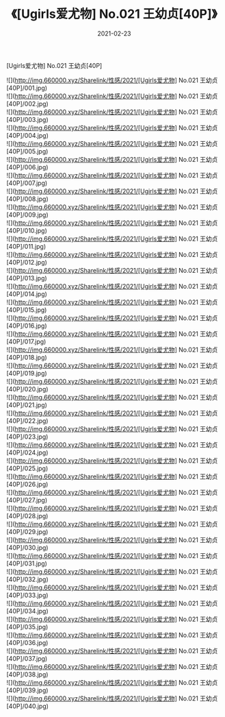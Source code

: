 ﻿---
layout: post
title:  《[Ugirls爱尤物] No.021 王幼贞[40P]》
date:   2021-02-23
img: http://img.660000.xyz/Sharelink/性感/2021/[Ugirls爱尤物] No.021 王幼贞[40P]/000.jpg
categories: [美女, 清纯, 唯美]
---

[Ugirls爱尤物] No.021 王幼贞[40P]

  ![](http://img.660000.xyz/Sharelink/性感/2021/[Ugirls爱尤物] No.021 王幼贞[40P]/001.jpg) <br> ![](http://img.660000.xyz/Sharelink/性感/2021/[Ugirls爱尤物] No.021 王幼贞[40P]/002.jpg) <br> ![](http://img.660000.xyz/Sharelink/性感/2021/[Ugirls爱尤物] No.021 王幼贞[40P]/003.jpg) <br> ![](http://img.660000.xyz/Sharelink/性感/2021/[Ugirls爱尤物] No.021 王幼贞[40P]/004.jpg) <br> ![](http://img.660000.xyz/Sharelink/性感/2021/[Ugirls爱尤物] No.021 王幼贞[40P]/005.jpg) <br> ![](http://img.660000.xyz/Sharelink/性感/2021/[Ugirls爱尤物] No.021 王幼贞[40P]/006.jpg) <br> ![](http://img.660000.xyz/Sharelink/性感/2021/[Ugirls爱尤物] No.021 王幼贞[40P]/007.jpg) <br> ![](http://img.660000.xyz/Sharelink/性感/2021/[Ugirls爱尤物] No.021 王幼贞[40P]/008.jpg) <br> ![](http://img.660000.xyz/Sharelink/性感/2021/[Ugirls爱尤物] No.021 王幼贞[40P]/009.jpg) <br> ![](http://img.660000.xyz/Sharelink/性感/2021/[Ugirls爱尤物] No.021 王幼贞[40P]/010.jpg) <br> ![](http://img.660000.xyz/Sharelink/性感/2021/[Ugirls爱尤物] No.021 王幼贞[40P]/011.jpg) <br> ![](http://img.660000.xyz/Sharelink/性感/2021/[Ugirls爱尤物] No.021 王幼贞[40P]/012.jpg) <br> ![](http://img.660000.xyz/Sharelink/性感/2021/[Ugirls爱尤物] No.021 王幼贞[40P]/013.jpg) <br> ![](http://img.660000.xyz/Sharelink/性感/2021/[Ugirls爱尤物] No.021 王幼贞[40P]/014.jpg) <br> ![](http://img.660000.xyz/Sharelink/性感/2021/[Ugirls爱尤物] No.021 王幼贞[40P]/015.jpg) <br> ![](http://img.660000.xyz/Sharelink/性感/2021/[Ugirls爱尤物] No.021 王幼贞[40P]/016.jpg) <br> ![](http://img.660000.xyz/Sharelink/性感/2021/[Ugirls爱尤物] No.021 王幼贞[40P]/017.jpg) <br> ![](http://img.660000.xyz/Sharelink/性感/2021/[Ugirls爱尤物] No.021 王幼贞[40P]/018.jpg) <br> ![](http://img.660000.xyz/Sharelink/性感/2021/[Ugirls爱尤物] No.021 王幼贞[40P]/019.jpg) <br> ![](http://img.660000.xyz/Sharelink/性感/2021/[Ugirls爱尤物] No.021 王幼贞[40P]/020.jpg) <br> ![](http://img.660000.xyz/Sharelink/性感/2021/[Ugirls爱尤物] No.021 王幼贞[40P]/021.jpg) <br> ![](http://img.660000.xyz/Sharelink/性感/2021/[Ugirls爱尤物] No.021 王幼贞[40P]/022.jpg) <br> ![](http://img.660000.xyz/Sharelink/性感/2021/[Ugirls爱尤物] No.021 王幼贞[40P]/023.jpg) <br> ![](http://img.660000.xyz/Sharelink/性感/2021/[Ugirls爱尤物] No.021 王幼贞[40P]/024.jpg) <br> ![](http://img.660000.xyz/Sharelink/性感/2021/[Ugirls爱尤物] No.021 王幼贞[40P]/025.jpg) <br> ![](http://img.660000.xyz/Sharelink/性感/2021/[Ugirls爱尤物] No.021 王幼贞[40P]/026.jpg) <br> ![](http://img.660000.xyz/Sharelink/性感/2021/[Ugirls爱尤物] No.021 王幼贞[40P]/027.jpg) <br> ![](http://img.660000.xyz/Sharelink/性感/2021/[Ugirls爱尤物] No.021 王幼贞[40P]/028.jpg) <br> ![](http://img.660000.xyz/Sharelink/性感/2021/[Ugirls爱尤物] No.021 王幼贞[40P]/029.jpg) <br> ![](http://img.660000.xyz/Sharelink/性感/2021/[Ugirls爱尤物] No.021 王幼贞[40P]/030.jpg) <br> ![](http://img.660000.xyz/Sharelink/性感/2021/[Ugirls爱尤物] No.021 王幼贞[40P]/031.jpg) <br> ![](http://img.660000.xyz/Sharelink/性感/2021/[Ugirls爱尤物] No.021 王幼贞[40P]/032.jpg) <br> ![](http://img.660000.xyz/Sharelink/性感/2021/[Ugirls爱尤物] No.021 王幼贞[40P]/033.jpg) <br> ![](http://img.660000.xyz/Sharelink/性感/2021/[Ugirls爱尤物] No.021 王幼贞[40P]/034.jpg) <br> ![](http://img.660000.xyz/Sharelink/性感/2021/[Ugirls爱尤物] No.021 王幼贞[40P]/035.jpg) <br> ![](http://img.660000.xyz/Sharelink/性感/2021/[Ugirls爱尤物] No.021 王幼贞[40P]/036.jpg) <br> ![](http://img.660000.xyz/Sharelink/性感/2021/[Ugirls爱尤物] No.021 王幼贞[40P]/037.jpg) <br> ![](http://img.660000.xyz/Sharelink/性感/2021/[Ugirls爱尤物] No.021 王幼贞[40P]/038.jpg) <br> ![](http://img.660000.xyz/Sharelink/性感/2021/[Ugirls爱尤物] No.021 王幼贞[40P]/039.jpg) <br> ![](http://img.660000.xyz/Sharelink/性感/2021/[Ugirls爱尤物] No.021 王幼贞[40P]/040.jpg) <br>